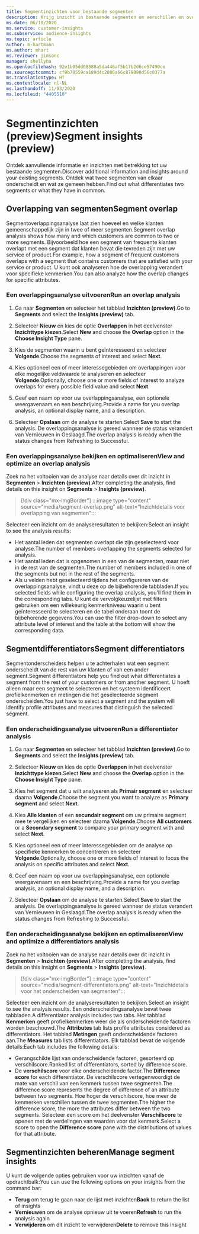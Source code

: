 ```yaml
---
title: Segmentinzichten voor bestaande segmenten
description: Krijg inzicht in bestaande segmenten om verschillen en overeenkomsten te zien.
ms.date: 06/10/2020
ms.service: customer-insights
ms.subservice: audience-insights
ms.topic: article
author: m-hartmann
ms.author: mhart
ms.reviewer: jimsonc
manager: shellyha
ms.openlocfilehash: 92e1b05dd08588a5da446af5b17b2d6ce57490ce
ms.sourcegitcommit: cf9b78559ca189d4c2086a66c879098d56c0377a
ms.translationtype: HT
ms.contentlocale: nl-NL
ms.lasthandoff: 11/03/2020
ms.locfileid: "4405510"
---
```

# <a name="segment-insights-preview"></a><span data-ttu-id="07012-103">Segmentinzichten (preview)</span><span class="sxs-lookup"><span data-stu-id="07012-103">Segment insights (preview)</span></span>

<span data-ttu-id="07012-104">Ontdek aanvullende informatie en inzichten met betrekking tot uw bestaande segmenten.</span><span class="sxs-lookup"><span data-stu-id="07012-104">Discover additional information and insights around your existing segments.</span></span> <span data-ttu-id="07012-105">Ontdek wat twee segmenten van elkaar onderscheidt en wat ze gemeen hebben.</span><span class="sxs-lookup"><span data-stu-id="07012-105">Find out what differentiates two segments or what they have in common.</span></span>

## <a name="segment-overlap"></a><span data-ttu-id="07012-106">Overlapping van segmenten</span><span class="sxs-lookup"><span data-stu-id="07012-106">Segment overlap</span></span>

<span data-ttu-id="07012-107">Segmentoverlappingsanalyse laat zien hoeveel en welke klanten gemeenschappelijk zijn in twee of meer segmenten.</span><span class="sxs-lookup"><span data-stu-id="07012-107">Segment overlap analysis shows how many and which customers are common to two or more segments.</span></span> <span data-ttu-id="07012-108">Bijvoorbeeld hoe een segment van frequente klanten overlapt met een segment dat klanten bevat die tevreden zijn met uw service of product.</span><span class="sxs-lookup"><span data-stu-id="07012-108">For example, how a segment of frequent customers overlaps with a segment that contains customers that are satisfied with your service or product.</span></span>
<span data-ttu-id="07012-109">U kunt ook analyseren hoe de overlapping verandert voor specifieke kenmerken.</span><span class="sxs-lookup"><span data-stu-id="07012-109">You can also analyze how the overlap changes for specific attributes.</span></span>

### <a name="run-an-overlap-analysis"></a><span data-ttu-id="07012-110">Een overlappingsanalyse uitvoeren</span><span class="sxs-lookup"><span data-stu-id="07012-110">Run an overlap analysis</span></span>

1. <span data-ttu-id="07012-111">Ga naar **Segmenten** en selecteer het tabblad **Inzichten (preview)**.</span><span class="sxs-lookup"><span data-stu-id="07012-111">Go to **Segments** and select the **Insights (preview)** tab.</span></span>

1. <span data-ttu-id="07012-112">Selecteer **Nieuw** en kies de optie **Overlappen** in het deelvenster **Inzichttype kiezen**.</span><span class="sxs-lookup"><span data-stu-id="07012-112">Select **New** and choose the **Overlap** option in the **Choose Insight Type** pane.</span></span>

1. <span data-ttu-id="07012-113">Kies de segmenten waarin u bent geïnteresseerd en selecteer **Volgende**.</span><span class="sxs-lookup"><span data-stu-id="07012-113">Choose the segments of interest and select **Next**.</span></span>

1. <span data-ttu-id="07012-114">Kies optioneel een of meer interessegebieden om overlappingen voor elke mogelijke veldwaarde te analyseren en selecteer **Volgende**.</span><span class="sxs-lookup"><span data-stu-id="07012-114">Optionally, choose one or more fields of interest to analyze overlaps for every possible field value and select **Next**.</span></span>

1. <span data-ttu-id="07012-115">Geef een naam op voor uw overlappingsanalyse, een optionele weergavenaam en een beschrijving.</span><span class="sxs-lookup"><span data-stu-id="07012-115">Provide a name for you overlap analysis, an optional display name, and a description.</span></span>

1. <span data-ttu-id="07012-116">Selecteer **Opslaan** om de analyse te starten.</span><span class="sxs-lookup"><span data-stu-id="07012-116">Select **Save** to start the analysis.</span></span> <span data-ttu-id="07012-117">De overlappingsanalyse is gereed wanneer de status verandert van Vernieuwen in Geslaagd.</span><span class="sxs-lookup"><span data-stu-id="07012-117">The overlap analysis is ready when the status changes from Refreshing to Successful.</span></span>

### <a name="view-and-optimize-an-overlap-analysis"></a><span data-ttu-id="07012-118">Een overlappingsanalyse bekijken en optimaliseren</span><span class="sxs-lookup"><span data-stu-id="07012-118">View and optimize an overlap analysis</span></span>

<span data-ttu-id="07012-119">Zoek na het voltooien van de analyse naar details over dit inzicht in **Segmenten** > **Inzichten (preview)**.</span><span class="sxs-lookup"><span data-stu-id="07012-119">After completing the analysis, find details on this insight on **Segments** > **Insights (preview)**.</span></span>

> [!div class="mx-imgBorder"]
> :::image type="content" source="media/segment-overlap.png" alt-text="Inzichtdetails voor overlapping van segmenten":::

<span data-ttu-id="07012-121">Selecteer een inzicht om de analyseresultaten te bekijken:</span><span class="sxs-lookup"><span data-stu-id="07012-121">Select an insight to see the analysis results:</span></span>

- <span data-ttu-id="07012-122">Het aantal leden dat segmenten overlapt die zijn geselecteerd voor analyse.</span><span class="sxs-lookup"><span data-stu-id="07012-122">The number of members overlapping the segments selected for analysis.</span></span>
- <span data-ttu-id="07012-123">Het aantal leden dat is opgenomen in een van de segmenten, maar niet in de rest van de segmenten.</span><span class="sxs-lookup"><span data-stu-id="07012-123">The number of members included in one of the segments but not in the rest of the segments.</span></span>
- <span data-ttu-id="07012-124">Als u velden hebt geselecteerd tijdens het configureren van de overlappingsanalyse, vindt u deze op de bijbehorende tabbladen.</span><span class="sxs-lookup"><span data-stu-id="07012-124">If you selected fields while configuring the overlap analysis, you'll find them in the corresponding tabs.</span></span> <span data-ttu-id="07012-125">U kunt de vervolgkeuzelijst met filters gebruiken om een willekeurig kenmerkniveau waarin u bent geïnteresseerd te selecteren en de tabel onderaan toont de bijbehorende gegevens.</span><span class="sxs-lookup"><span data-stu-id="07012-125">You can use the filter drop-down to select any attribute level of interest and the table at the bottom will show the corresponding data.</span></span>

## <a name="segment-differentiators"></a><span data-ttu-id="07012-126">Segmentdifferentiators</span><span class="sxs-lookup"><span data-stu-id="07012-126">Segment differentiators</span></span>

<span data-ttu-id="07012-127">Segmentonderscheiders helpen u te achterhalen wat een segment onderscheidt van de rest van uw klanten of van een ander segment.</span><span class="sxs-lookup"><span data-stu-id="07012-127">Segment differentiators help you find out what differentiates a segment from the rest of your customers or from another segment.</span></span> <span data-ttu-id="07012-128">U hoeft alleen maar een segment te selecteren en het systeem identificeert profielkenmerken en metingen die het geselecteerde segment onderscheiden.</span><span class="sxs-lookup"><span data-stu-id="07012-128">You just have to select a segment and the system will identify profile attributes and measures that distinguish the selected segment.</span></span>

### <a name="run-a-differentiator-analysis"></a><span data-ttu-id="07012-129">Een onderscheidingsanalyse uitvoeren</span><span class="sxs-lookup"><span data-stu-id="07012-129">Run a differentiator analysis</span></span>

1. <span data-ttu-id="07012-130">Ga naar **Segmenten** en selecteer het tabblad **Inzichten (preview)**.</span><span class="sxs-lookup"><span data-stu-id="07012-130">Go to **Segments** and select the **Insights (preview)** tab.</span></span>

1. <span data-ttu-id="07012-131">Selecteer **Nieuw** en kies de optie **Overlappen** in het deelvenster **Inzichttype kiezen**.</span><span class="sxs-lookup"><span data-stu-id="07012-131">Select **New** and choose the **Overlap** option in the **Choose Insight Type** pane.</span></span>

1. <span data-ttu-id="07012-132">Kies het segment dat u wilt analyseren als **Primair segment** en selecteer daarna **Volgende**.</span><span class="sxs-lookup"><span data-stu-id="07012-132">Choose the segment you want to analyze as **Primary segment** and select **Next**.</span></span>

1. <span data-ttu-id="07012-133">Kies **Alle klanten** of een **secundair segment** om uw primaire segment mee te vergelijken en selecteer daarna **Volgende**.</span><span class="sxs-lookup"><span data-stu-id="07012-133">Choose **All customers** or a **Secondary segment** to compare your primary segment with and select **Next**.</span></span>

1. <span data-ttu-id="07012-134">Kies optioneel een of meer interessegebieden om de analyse op specifieke kenmerken te concentreren en selecteer **Volgende**.</span><span class="sxs-lookup"><span data-stu-id="07012-134">Optionally, choose one or more fields of interest to focus the analysis on specific attributes and select **Next**.</span></span>

1. <span data-ttu-id="07012-135">Geef een naam op voor uw overlappingsanalyse, een optionele weergavenaam en een beschrijving.</span><span class="sxs-lookup"><span data-stu-id="07012-135">Provide a name for you overlap analysis, an optional display name, and a description.</span></span>

1. <span data-ttu-id="07012-136">Selecteer **Opslaan** om de analyse te starten.</span><span class="sxs-lookup"><span data-stu-id="07012-136">Select **Save** to start the analysis.</span></span> <span data-ttu-id="07012-137">De overlappingsanalyse is gereed wanneer de status verandert van Vernieuwen in Geslaagd.</span><span class="sxs-lookup"><span data-stu-id="07012-137">The overlap analysis is ready when the status changes from Refreshing to Successful.</span></span>

### <a name="view-and-optimize-a-differentiators-analysis"></a><span data-ttu-id="07012-138">Een onderscheidingsanalyse bekijken en optimaliseren</span><span class="sxs-lookup"><span data-stu-id="07012-138">View and optimize a differentiators analysis</span></span>

<span data-ttu-id="07012-139">Zoek na het voltooien van de analyse naar details over dit inzicht in **Segmenten** > **Inzichten (preview)**.</span><span class="sxs-lookup"><span data-stu-id="07012-139">After completing the analysis, find details on this insight on **Segments** > **Insights (preview)**.</span></span>

> [!div class="mx-imgBorder"]
> :::image type="content" source="media/segment-differentiators.png" alt-text="Inzichtdetails voor het onderscheiden van segmenten":::

<span data-ttu-id="07012-141">Selecteer een inzicht om de analyseresultaten te bekijken.</span><span class="sxs-lookup"><span data-stu-id="07012-141">Select an insight to see the analysis results.</span></span> <span data-ttu-id="07012-142">Een onderscheidingsanalyse bevat twee tabbladen.</span><span class="sxs-lookup"><span data-stu-id="07012-142">A differentiator analysis includes two tabs.</span></span> <span data-ttu-id="07012-143">Het tabblad **Kenmerken** geeft profielkenmerken weer die als onderscheidende factoren worden beschouwd.</span><span class="sxs-lookup"><span data-stu-id="07012-143">The **Attributes** tab lists profile attributes considered as differentiators.</span></span> <span data-ttu-id="07012-144">Het tabblad **Metingen** geeft onderscheidende factoren aan.</span><span class="sxs-lookup"><span data-stu-id="07012-144">The **Measures** tab lists differentiators.</span></span> <span data-ttu-id="07012-145">Elk tabblad bevat de volgende details:</span><span class="sxs-lookup"><span data-stu-id="07012-145">Each tab includes the following details:</span></span>

- <span data-ttu-id="07012-146">Gerangschikte lijst van onderscheidende factoren, gesorteerd op verschilscore.</span><span class="sxs-lookup"><span data-stu-id="07012-146">Ranked list of differentiators, sorted by difference score.</span></span>
- <span data-ttu-id="07012-147">De **verschilscore** voor elke onderscheidende factor.</span><span class="sxs-lookup"><span data-stu-id="07012-147">The **Difference score** for each differentiator.</span></span> <span data-ttu-id="07012-148">De verschilscore vertegenwoordigt de mate van verschil van een kenmerk tussen twee segmenten.</span><span class="sxs-lookup"><span data-stu-id="07012-148">The difference score represents the degree of difference of an attribute between two segments.</span></span> <span data-ttu-id="07012-149">Hoe hoger de verschilscore, hoe meer de kenmerken verschillen tussen de twee segmenten.</span><span class="sxs-lookup"><span data-stu-id="07012-149">The higher the difference score, the more the attributes differ between the two segments.</span></span> <span data-ttu-id="07012-150">Selecteer een score om het deelvenster **Verschilscore** te openen met de verdelingen van waarden voor dat kenmerk.</span><span class="sxs-lookup"><span data-stu-id="07012-150">Select a score to open the **Difference score** pane with the distributions of values for that attribute.</span></span>

## <a name="manage-segment-insights"></a><span data-ttu-id="07012-151">Segmentinzichten beheren</span><span class="sxs-lookup"><span data-stu-id="07012-151">Manage segment insights</span></span>

<span data-ttu-id="07012-152">U kunt de volgende opties gebruiken voor uw inzichten vanaf de opdrachtbalk:</span><span class="sxs-lookup"><span data-stu-id="07012-152">You can use the following options on your insights from the command bar:</span></span>

- <span data-ttu-id="07012-153">**Terug** om terug te gaan naar de lijst met inzichten</span><span class="sxs-lookup"><span data-stu-id="07012-153">**Back** to return the list of insights</span></span>
- <span data-ttu-id="07012-154">**Vernieuwen** om de analyse opnieuw uit te voeren</span><span class="sxs-lookup"><span data-stu-id="07012-154">**Refresh** to run the analysis again</span></span>
- <span data-ttu-id="07012-155">**Verwijderen** om dit inzicht te verwijderen</span><span class="sxs-lookup"><span data-stu-id="07012-155">**Delete** to remove this insight</span></span>
